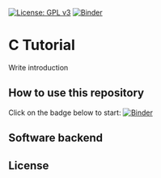 [![License: GPL v3](https://img.shields.io/badge/License-GPLv3-blue.svg)](https://www.gnu.org/licenses/gpl-3.0)
[![Binder](https://mybinder.org/badge_logo.svg)](https://mybinder.org/v2/gh/8greg8/c_tutorial/master?urlpath=main.ipynb)

# C Tutorial

Write introduction

## How to use this repository
Click on the badge below to start:
[![Binder](https://mybinder.org/badge_logo.svg)](https://mybinder.org/v2/gh/8greg8/c_tutorial/master?urlpath=main.ipynb)

## Software backend

## License


